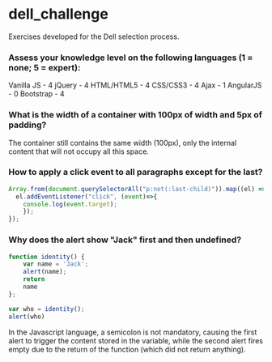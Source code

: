 # dell_challenge
Exercises developed for the Dell selection process.

### Assess your knowledge level on the following languages (1 = none; 5 = expert):

Vanilla JS - 4
jQuery - 4
HTML/HTML5 - 4
CSS/CSS3 - 4
Ajax - 1
AngularJS - 0
Bootstrap - 4

### What is the width of a container with 100px of width and 5px of padding?

The container still contains the same width (100px), only the internal content that will not occupy all this space.

### How to apply a click event to all paragraphs except for the last?

```javascript
Array.from(document.querySelectorAll("p:not(:last-child)")).map((el) => {
  el.addEventListener("click", (event)=>{
    console.log(event.target);
    });
});
```

### Why does the alert show "Jack" first and then undefined?
```javascript
function identity() {
    var name = 'Jack';
    alert(name);
    return
    name
};

var who = identity();
alert(who)
```

In the Javascript language, a semicolon is not mandatory, causing the first alert to trigger the content stored in the variable, while the second alert fires empty due to the return of the function (which did not return anything).
